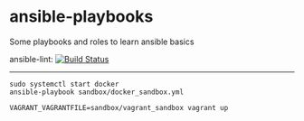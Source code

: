 # ansible-playbooks
Some playbooks and roles to learn ansible basics

ansible-lint: [![Build Status](https://travis-ci.com/jjaniec/ansible-playbooks.svg?token=vUjpUKrWHJiKAfUBFMHq&branch=master)](https://travis-ci.com/jjaniec/ansible-playbooks)

---

```
sudo systemctl start docker
ansible-playbook sandbox/docker_sandbox.yml
```

```
VAGRANT_VAGRANTFILE=sandbox/vagrant_sandbox vagrant up
```
